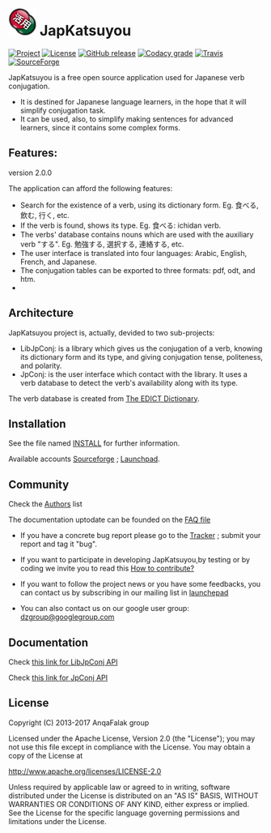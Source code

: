 # ![Logo](logo.png) JapKatsuyou

[![Project](https://img.shields.io/badge/Project-JapKatsuyou-F34B7D.svg)](https://anqafalak.github.com/japkatsuyou)
[![License](https://img.shields.io/badge/License-Apache--2.0-F34B7D.svg)](http://www.apache.org/licenses/LICENSE-2.0)
[![GitHub release](https://img.shields.io/github/release/anqafalak/japkatsuyou.svg)]()
[![Codacy grade](https://img.shields.io/codacy/grade/d8b6bda5d3f1446d84ec095e3e528d19.svg)](https://www.codacy.com/app/kariminf/japkatsuyou/dashboard)
[![Travis](https://img.shields.io/travis/anqafalak/japkatsuyou.svg)](https://travis-ci.org/anqafalak/japkatsuyou)
[![SourceForge](https://img.shields.io/sourceforge/dt/japkatsuyou.svg)](https://sourceforge.net/projects/japkatsuyou/)

JapKatsuyou is a free open source application used for Japanese verb conjugation.
* It is destined for Japanese language learners, in the hope that it will simplify conjugation task.
* It can be used, also, to simplify making sentences for advanced learners, since it contains some complex forms.

## Features:

version 2.0.0

The application can afford the following features:
* Search for the existence of a verb, using its dictionary form. Eg. 食べる, 飲む, 行く, etc.
* If the verb is found, shows its type. Eg. 食べる: ichidan verb.
* The verbs' database contains nouns which are used with the auxiliary verb "する". Eg. 勉強する, 選択する, 連絡する, etc.
* The user interface is translated into four languages: Arabic, English, French, and Japanese.
* The conjugation tables can be exported to three formats: pdf, odt, and htm.
*

## Architecture

JapKatsuyou project is, actually, devided to two sub-projects:
* LibJpConj: is a library which gives us the conjugation of a verb, knowing its dictionary form and its type, and giving conjugation tense, politeness, and polarity.
* JpConj: is the user interface which contact with the library. It uses a verb database to detect the verb's availability along with its type.

The verb database is created from
[The EDICT Dictionary](http://www.csse.monash.edu.au/~jwb/edict.html).

## Installation

See the file named [INSTALL](./INSTALL.rst) for further information.

Available accounts [Sourceforge](https://sourceforge.net/projects/japkatsuyou/) ; [Launchpad](https://launchpad.net/~dzcoding/+archive/japkatsuyou).

## Community

Check the [Authors](./Authors.rst) list  

The documentation uptodate can be founded on the [FAQ file](./FAQ.rst)


- If you have a concrete bug report please go to the [Tracker](https://github.com/anqafalak/japkatsuyou/issues) ; submit your report and tag it "bug".

- If you want to participate in developing JapKatsuyou,by testing or by coding we invite you to read this [How to contribute?](./FAQ.rst#how-to-contribute)

- If you want to follow the project news or you have some feedbacks, you can contact us by subscribing in our mailing list in [launchepad](https://launchpad.net/~anqafalak)

- You can also contact us on our google user group: dzgroup@googlegroup.com

## Documentation

Check [this link for LibJpConj API](https://anqafalak.github.com/japkatsuyou/libjpconj/)

Check [this link for JpConj API](https://anqafalak.github.com/japkatsuyou/jpconj/)

## License

Copyright (C) 2013-2017 AnqaFalak group

Licensed under the Apache License, Version 2.0 (the "License");
you may not use this file except in compliance with the License.
You may obtain a copy of the License at

http://www.apache.org/licenses/LICENSE-2.0

Unless required by applicable law or agreed to in writing, software
distributed under the License is distributed on an "AS IS" BASIS,
WITHOUT WARRANTIES OR CONDITIONS OF ANY KIND, either express or implied.
See the License for the specific language governing permissions and
limitations under the License.
